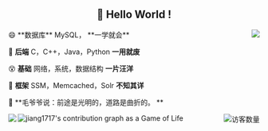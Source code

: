 <h2 align="center">
    👋 Hello World !
</h2>

<img align="right" src="https://github-readme-stats.anuraghazra1.vercel.app/api?username=jiang1717&layout=default"/> 
😄 **数据库** MySQL，                     **一学就会**

😤 **后端** C，C++，Java，Python        **一用就废**

😵 **基础** 网络，系统，数据结构         **一片汪洋**

🤪 **框架** SSM，Memcached，Solr        **不知其详**

🌌 **毛爷爷说：前途是光明的，道路是曲折的。 **




<img align="left" src="https://github-readme-stats.vercel.app/api/top-langs/?username=jiang1717&layout=default"/>
<img align='right' src="https://profile-counter.glitch.me/jiang1717/count.svg" alt="访客数量"/>


![jiang1717's contribution graph as a Game of Life](https://github4life.herokuapp.com/jiang1717.gif)
